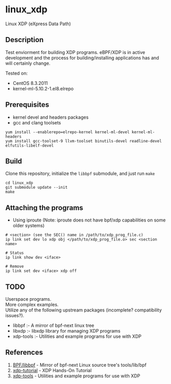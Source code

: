 # linux_xdp
Linux XDP (eXpress Data Path)

## Description
Test enviorment for building XDP programs. eBPF/XDP is in active development and the process for building/installing applications has and will certainly change.

Tested on:
- CentOS 8.3.2011
- kernel-ml-5.10.2-1.el8.elrepo

## Prerequisites
- kernel devel and headers packages
- gcc and clang toolsets
```
yum install --enablerepo=elrepo-kernel kernel-ml-devel kernel-ml-headers
yum install gcc-toolset-9 llvm-toolset binutils-devel readline-devel elfutils-libelf-devel
```

## Build
Clone this repository, initialize the `libbpf` submodule, and just run `make`
```
cd linux_xdp
git submodule update --init
make
```

## Attaching the programs
- Using iproute (Note: iproute does not have bpf/xdp capabilities on some older systems)
```
# <section> (see the SEC() name in /path/to/xdp_prog_file.c)
ip link set dev lo xdp obj </path/to/xdp_prog_file.o> sec <section name>

# Status
ip link show dev <iface>

# Remove
ip link set dev <iface> xdp off
```

## TODO
Userspace programs.<br>
More complex examples.<br>
Utilize any of the following upstream packages (incomplete? compatibility issues?).<br>
  - libbpf :- A mirror of bpf-next linux tree
  - libxdp :- libxdp library for managing XDP programs
  - xdp-tools :- Utilities and example programs for use with XDP

## References
 1. [BPF/libbpf](https://github.com/libbpf/libbpf) - Mirror of bpf-next Linux source tree's tools/lib/bpf
 2. [xdp-tutorial](https://github.com/xdp-project/xdp-tutorial) - XDP Hands-On Tutorial
 3. [xdp-tools](https://github.com/xdp-project/xdp-tools) - Utilities and example programs for use with XDP

